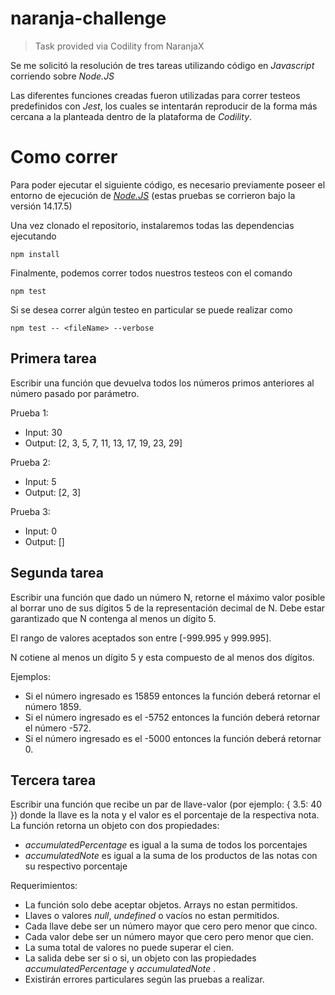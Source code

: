 # naranja-challenge
> Task provided via Codility from NaranjaX

Se me solicitó la resolución de tres tareas utilizando código en *Javascript* corriendo sobre *Node.JS*

Las diferentes funciones creadas fueron utilizadas para correr testeos predefinidos con *Jest*, los cuales se intentarán reproducir de la forma más cercana a la planteada dentro de la plataforma de *Codility*.

# Como correr
Para poder ejecutar el siguiente código, es necesario previamente poseer el entorno de ejecución de [*Node.JS*](https://nodejs.org/es/) (estas pruebas se corrieron bajo la versión 14.17.5)

Una vez clonado el repositorio, instalaremos todas las dependencias ejecutando

```
npm install
```

Finalmente, podemos correr todos nuestros testeos con el comando
```
npm test
```

Si se desea correr algún testeo en particular se puede realizar como
```
npm test -- <fileName> --verbose
```

## Primera tarea
Escribir una función que devuelva todos los números primos anteriores al número pasado por parámetro.

Prueba 1:

- Input: 30
- Output: [2, 3, 5, 7, 11, 13, 17, 19, 23, 29]

Prueba 2:

- Input: 5
- Output: [2, 3]

Prueba 3:

- Input: 0
- Output: []

## Segunda tarea
Escribir una función que dado un número N, retorne el máximo valor posible al borrar uno de sus dígitos 5 de la representación decimal de N. Debe estar garantizado que N contenga al menos un dígito 5.

El rango de valores aceptados son entre [-999.995 y 999.995].

N cotiene al menos un dígito 5 y esta compuesto de al menos dos dígitos.

Ejemplos:
- Si el número ingresado es 15859 entonces la función deberá retornar el número 1859.
- Si el número ingresado es el -5752 entonces la función deberá retornar el número -572.
- Si el número ingresado es el -5000 entonces la función deberá retornar 0.

## Tercera tarea
Escribir una función que recibe un par de llave-valor (por ejemplo: { 3.5: 40 }) donde la llave es la nota y el valor es el porcentaje de la respectiva nota. La función retorna un objeto con dos propiedades:
- *accumulatedPercentage* es igual a la suma de todos los porcentajes
- *accumulatedNote* es igual a la suma de los productos de las notas con su respectivo porcentaje

Requerimientos:
- La función solo debe aceptar objetos. Arrays no estan permitidos.
- Llaves o valores *null*, *undefined* o vacíos no estan permitidos.
- Cada llave debe ser un número mayor que cero pero menor que cinco.
- Cada valor debe ser un número mayor que cero pero menor que cien.
- La suma total de valores no puede superar el cien.
- La salida debe ser si o si, un objeto con las propiedades *accumulatedPercentage* y *accumulatedNote* .
- Existirán errores particulares según las pruebas a realizar.